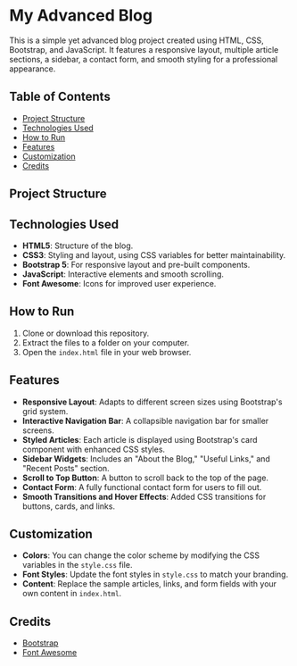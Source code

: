 # My Advanced Blog

This is a simple yet advanced blog project created using HTML, CSS, Bootstrap, and JavaScript. It features a responsive layout, multiple article sections, a sidebar, a contact form, and smooth styling for a professional appearance.

## Table of Contents
- [Project Structure](#project-structure)
- [Technologies Used](#technologies-used)
- [How to Run](#how-to-run)
- [Features](#features)
- [Customization](#customization)
- [Credits](#credits)

## Project Structure



## Technologies Used
- **HTML5**: Structure of the blog.
- **CSS3**: Styling and layout, using CSS variables for better maintainability.
- **Bootstrap 5**: For responsive layout and pre-built components.
- **JavaScript**: Interactive elements and smooth scrolling.
- **Font Awesome**: Icons for improved user experience.

## How to Run
1. Clone or download this repository.
2. Extract the files to a folder on your computer.
3. Open the `index.html` file in your web browser.

## Features
- **Responsive Layout**: Adapts to different screen sizes using Bootstrap's grid system.
- **Interactive Navigation Bar**: A collapsible navigation bar for smaller screens.
- **Styled Articles**: Each article is displayed using Bootstrap's card component with enhanced CSS styles.
- **Sidebar Widgets**: Includes an "About the Blog," "Useful Links," and "Recent Posts" section.
- **Scroll to Top Button**: A button to scroll back to the top of the page.
- **Contact Form**: A fully functional contact form for users to fill out.
- **Smooth Transitions and Hover Effects**: Added CSS transitions for buttons, cards, and links.

## Customization
- **Colors**: You can change the color scheme by modifying the CSS variables in the `style.css` file.
- **Font Styles**: Update the font styles in `style.css` to match your branding.
- **Content**: Replace the sample articles, links, and form fields with your own content in `index.html`.

## Credits
- [Bootstrap](https://getbootstrap.com)
- [Font Awesome](https://fontawesome.com)
